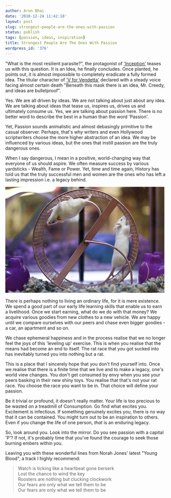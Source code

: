 ```yaml
---
author: Arun Bhai
date: '2010-12-24 11:42:18'
layout: post
slug: strongest-people-are-the-ones-with-passion
status: publish
tags: [passion, ideas, inspiration]
title: Strongest People Are The Ones With Passion
wordpress_id: '376'
---
```


"What is the most resilient parasite?", the protagonist of ['Inception'][inception] teases us with this question. It is an Idea, he finally concludes. Once planted, he points out, it is almost impossible to completely eradicate a fully formed idea. The titular character of ['V for Vendetta'][vendetta] declared with a steady voice facing almost certain death "Beneath this mask there is an idea, Mr. Creedy, and ideas are bulletproof".

[inception]: http://www.imdb.com/title/tt1375666/
[vendetta]: http://www.imdb.com/title/tt0434409/

Yes. We are all driven by ideas. We are not talking about just about any idea. We are talking about ideas that tease us, inspires us, drives us and ultimately consume us. Yes, we are talking about passion here. There is no better word to describe the best in a human than the word 'Passion'. 

Yet, Passion sounds animalistic and almost debasingly primitive to the casual observer. Perhaps, that's why writers and even Hollywood scriptwriters choose the more higher abstraction of an idea. We may be influenced by various ideas, but the ones that instill passion are the truly dangerous ones.

When I say dangerous, I mean in a positive, world-changing way that everyone of us should aspire. We often measure success by various yardsticks - Wealth, Fame or Power. Yet, time and time again, History has told us that the truly successful men and women are the ones who has left a lasting impression i.e. a legacy behind.

<img src="/blog/img/ratrace.jpg" width="500" height="333" alt="Rat Race [Image]" title="Rat Race (Some rights reserved by Tasayu Tasnaphun at Flickr)"/>

There is perhaps nothing to living an ordinary life, for it is mere existence. We spend a good part of our early life learning skills that enable us to earn a livelihood. Once we start earning, what do we do with that money? We acquire various goodies from new clothes to a new vehicle. We are happy until we compare ourselves with our peers and chase even bigger goodies - a car, an apartment and so on.

We chase ephemeral happiness and in the process realise that we no longer feel the joys of this 'leveling up' exercise. This is when you realise that the means had become an end to itself. The rat race that you got sucked into has inevitably turned you into nothing but a rat.

This is a place that I sincerely hope that you don't find yourself into. Once we realise that there is a finite time that we live and to make a legacy, one's world view changes. You don't get consumed by envy when you see your peers basking in their new shiny toys. You realise that that's not your rat race. *You* choose the race you want to be in. That choice will define your passion.

Be it trivial or profound, it doesn't really matter. Your life is too precious to be wasted on a treadmill of Consumption. Go find what excites you. Excitement is infectious. If something genuinely excites you, there is no way that it can be contained. You might turn out to be an inspiration to others. Even if you change the life of one person, *that* is an enduring legacy.

So, look around you. Look into the mirror. Do you see passion with a capital 'P'? If not, it's probably time that you've found the courage to seek those burning embers within you.

Leaving you with these wonderful lines from Norah Jones' latest "Young Blood", a track I highly recommend:

> Watch is ticking like a heartbeat gone berserk    
> Lost the chance to wind the key    
> Roosters are nothing but clucking clockwork    
> Our fears are only what we tell them to be    
> Our fears are only what we tell them to be    
